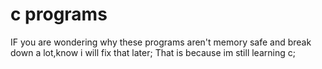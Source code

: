 # c programs
 
IF you are wondering why these programs aren't memory safe and break down a lot,know i will fix that later;
That is because im still learning c;